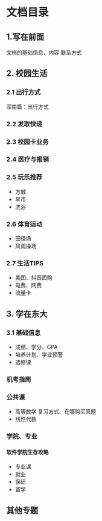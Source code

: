 # 文档目录
## 1.写在前面

文档的基础信息、内容 联系方式

## 2. 校园生活

### 2.1 出行方式
浑南篇：出行方式
### 2.2 发取快递

### 2.3 校园卡业务

### 2.4 医疗与报销

### 2.5 玩乐推荐
 - 方城
 - 早市
 - 洗浴
### 2.6 体育运动
 - 田径场
 - 风雨操场
### 2.7 生活TIPS
 - 美团、抖音团购
 - 电费、网费
 - 流量卡
## 3. 学在东大

### 3.1 基础信息

 - 成绩、学分、GPA
 - 培养计划、学业预警
 - 选修课

### 机考指南

### 公共课

 - 高等数学
        复习方式、在哪购买真题
 - 线性代数

### 学院、专业

#### 软件学院生存攻略
 - 专业课
 - 就业
 - 保研
 - 留学



## 其他专题